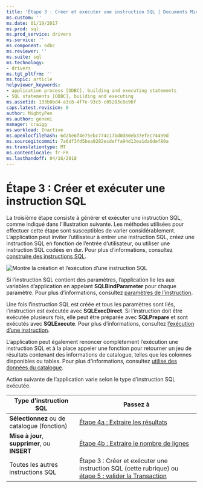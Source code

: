```yaml
---
title: 'Étape 3 : Créer et exécuter une instruction SQL | Documents Microsoft'
ms.custom: ''
ms.date: 01/19/2017
ms.prod: sql
ms.prod_service: drivers
ms.service: ''
ms.component: odbc
ms.reviewer: ''
ms.suite: sql
ms.technology:
- drivers
ms.tgt_pltfrm: ''
ms.topic: article
helpviewer_keywords:
- application process [ODBC], building and executing statements
- SQL statements [ODBC], building and executing
ms.assetid: 133b8bd4-a3c8-4f7e-93c5-c05283c8e96f
caps.latest.revision: 8
author: MightyPen
ms.author: genemi
manager: craigg
ms.workload: Inactive
ms.openlocfilehash: 6d2be6f4e75ebc774c17bd0d80eb37efec74499d
ms.sourcegitcommit: 7a6df3fd5bea9282ecdeffa94d13ea1da6def80a
ms.translationtype: MT
ms.contentlocale: fr-FR
ms.lasthandoff: 04/16/2018
---
```

# <a name="step-3-build-and-execute-an-sql-statement"></a>Étape 3 : Créer et exécuter une instruction SQL
La troisième étape consiste à générer et exécuter une instruction SQL, comme indiqué dans l’illustration suivante. Les méthodes utilisées pour effectuer cette étape sont susceptibles de varier considérablement. L’application peut inviter l’utilisateur à entrer une instruction SQL, créez une instruction SQL en fonction de l’entrée d’utilisateur, ou utiliser une instruction SQL codées en dur. Pour plus d’informations, consultez [construire des instructions SQL](../../../odbc/reference/develop-app/constructing-sql-statements.md).  
  
 ![Montre la création et l’exécution d’une instruction SQL](../../../odbc/reference/develop-app/media/pr13.gif "pr13")  
  
 Si l’instruction SQL contient des paramètres, l’application lie les aux variables d’application en appelant **SQLBindParameter** pour chaque paramètre. Pour plus d’informations, consultez [paramètres de l’instruction](../../../odbc/reference/develop-app/statement-parameters.md).  
  
 Une fois l’instruction SQL est créée et tous les paramètres sont liés, l’instruction est exécutée avec **SQLExecDirect**. Si l’instruction doit être exécutée plusieurs fois, elle peut être préparée avec **SQLPrepare** et sont exécutés avec **SQLExecute**. Pour plus d’informations, consultez [l’exécution d’une instruction](../../../odbc/reference/develop-app/executing-a-statement.md).  
  
 L’application peut également renoncer complètement l’exécution une instruction SQL et à la place appeler une fonction pour retourner un jeu de résultats contenant des informations de catalogue, telles que les colonnes disponibles ou tables. Pour plus d’informations, consultez [utilise des données du catalogue](../../../odbc/reference/develop-app/uses-of-catalog-data.md).  
  
 Action suivante de l’application varie selon le type d’instruction SQL exécutée.  
  
|Type d’instruction SQL|Passez à|  
|---------------------------|----------------|  
|**Sélectionnez** ou de catalogue (fonction)|[Étape 4a : Extraire les résultats](../../../odbc/reference/develop-app/step-4a-fetch-the-results.md)|  
|**Mise à jour**, **supprimer**, ou **INSERT**|[Étape 4b : Extraire le nombre de lignes](../../../odbc/reference/develop-app/step-4b-fetch-the-row-count.md)|  
|Toutes les autres instructions SQL|Étape 3 : Créer et exécuter une instruction SQL (cette rubrique) ou [étape 5 : valider la Transaction](../../../odbc/reference/develop-app/step-5-commit-the-transaction.md)|
